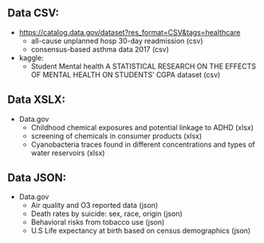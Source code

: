 ## Data CSV:
- https://catalog.data.gov/dataset?res_format=CSV&tags=healthcare
  - all-cause unplanned hosp 30-day readmission (csv)
  - consensus-based asthma data 2017 (csv)
- kaggle:
    - Student Mental health A STATISTICAL RESEARCH ON THE EFFECTS OF MENTAL HEALTH ON STUDENTS’ CGPA dataset (csv)
      
## Data XSLX:
- Data.gov
  - Childhood chemical exposures and potential linkage to ADHD (xlsx)
  - screening of chemicals in consumer products (xlsx)
  - Cyanobacteria traces found in different concentrations and types of water reservoirs (xlsx)

## Data JSON:
- Data.gov
  - Air quality and O3 reported data (json)
  - Death rates by suicide: sex, race, origin (json)
  - Behavioral risks from tobacco use (json)
  - U.S Life expectancy at birth based on census demographics (json)
